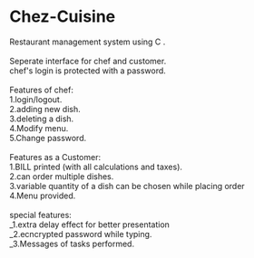 # Chez-Cuisine
Restaurant management system using C .\
\
Seperate interface for chef and  customer.\
chef's login is protected with a password.\
\
Features of chef:\
 1.login/logout.\
 2.adding new dish.\
 3.deleting a dish.\
 4.Modify menu.\
 5.Change password.\
\
Features as a Customer:\
 1.BILL printed (with all calculations and taxes).\
 2.can order multiple dishes.\
 3.variable quantity of a dish can be chosen while placing order\
 4.Menu provided.\
\
special features:\
 _1.extra delay effect for better presentation\
 _2.ecncrypted password while typing.\
_3.Messages of tasks performed.

